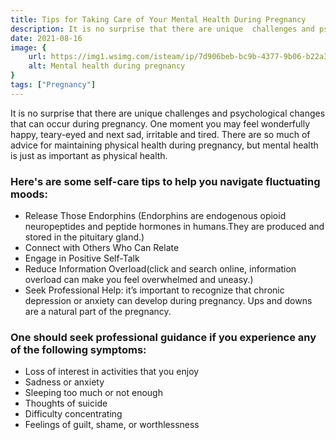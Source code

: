 ```yaml
---
title: Tips for Taking Care of Your Mental Health During Pregnancy 
description: It is no surprise that there are unique  challenges and psychological changes that can occur during pregnancy. One moment you may feel wonderfully happy, teary-eyed and  next sad, irritable and tired.There are so much of advice for maintaining physical health during pregnancy...
date: 2021-08-16
image: {
    url: https://img1.wsimg.com/isteam/ip/7d906beb-bc9b-4377-9b06-b22a3566899c/fb_163954919090239_424x653.jpg/:/cr=t:0%25,l:0%25,w:100%25,h:100%25/rs=w:1280 ,
    alt: Mental health during pregnancy 
}
tags: ["Pregnancy"]
---
```

It is no surprise that there are unique  challenges and psychological changes that can occur during pregnancy. One moment you may feel wonderfully happy, teary-eyed and  next sad, irritable and tired.
There are so much of advice for maintaining physical health during pregnancy, but mental health is just as important as physical health.

### Here's are some self-care tips to help you navigate fluctuating moods:
- Release Those Endorphins (Endorphins are endogenous opioid neuropeptides and peptide hormones in humans.They are produced and stored in the pituitary gland.)
- Connect with Others Who Can Relate
- Engage in Positive Self-Talk
- Reduce Information Overload(click and search online, information overload can make you feel overwhelmed and uneasy.)
- Seek Professional Help:
it’s important to recognize that chronic depression or anxiety can develop during pregnancy. Ups and downs are a natural part of the pregnancy.

### One should seek professional guidance if you experience any of the following symptoms:
- Loss of interest in activities that you enjoy
- Sadness or anxiety
- Sleeping too much or not enough
- Thoughts of suicide
- Difficulty concentrating
- Feelings of guilt, shame, or worthlessness